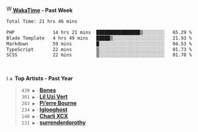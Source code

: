 <img src="https://github.com/dxnter/dxnter/assets/17434202/67b21fa4-d36d-46f9-9dec-f23d976b00ef" alt="WakaTime Logo" width="14" height="18"/><a href="https://wakatime.com/@dxnter" target="_blank"><strong> WakaTime</strong></a><strong> - Past Week</strong>

<!--START_SECTION:waka-->

```txt
Total Time: 21 hrs 46 mins

PHP              14 hrs 21 mins  ████████████████▒░░░░░░░░   65.29 %
Blade Template   4 hrs 49 mins   █████▒░░░░░░░░░░░░░░░░░░░   21.93 %
Markdown         59 mins         █░░░░░░░░░░░░░░░░░░░░░░░░   04.53 %
TypeScript       22 mins         ▒░░░░░░░░░░░░░░░░░░░░░░░░   01.73 %
SCSS             22 mins         ▒░░░░░░░░░░░░░░░░░░░░░░░░   01.70 %
```

<!--END_SECTION:waka-->

<br/>

<!--START_LASTFM_ARTISTS:{"period": "12month", "rows": 6}-->
<a href="https://last.fm" target="_blank"><img src="https://user-images.githubusercontent.com/17434202/215290617-e793598d-d7c9-428f-9975-156db1ba89cc.svg" alt="Last.fm Logo" width="18" height="13"/></a> **Top Artists - Past Year**

> `439 ▶️` ∙ **[Bones](https://www.last.fm/music/Bones)**<br/>
> `301 ▶️` ∙ **[Lil Uzi Vert](https://www.last.fm/music/Lil+Uzi+Vert)**<br/>
> `283 ▶️` ∙ **[Pi’erre Bourne](https://www.last.fm/music/Pi%E2%80%99erre+Bourne)**<br/>
> `234 ▶️` ∙ **[Iglooghost](https://www.last.fm/music/Iglooghost)**<br/>
> `148 ▶️` ∙ **[Charli XCX](https://www.last.fm/music/Charli+XCX)**<br/>
> `131 ▶️` ∙ **[surrenderdorothy](https://www.last.fm/music/surrenderdorothy)**<br/>
<!--END_LASTFM_ARTISTS-->
